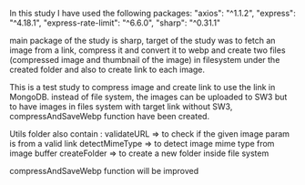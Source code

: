 In this study I have used the following packages:
"axios": "^1.1.2",
"express": "^4.18.1",
"express-rate-limit": "^6.6.0",
"sharp": "^0.31.1"

main package of the study is sharp, target of the study was to fetch an image from a link, compress it and convert it
to webp and create two files (compressed image and thumbnail of the image) in filesystem under the created folder
and also to create link to each image.

This is a test study to compress image and create link to use the link in MongoDB. instead of file system, the images
can be uploaded to SW3 but to have images in files system with target link without SW3, compressAndSaveWebp function have
been created.

Utils folder also contain :
validateURL => to check if the given image param is from a valid link
detectMimeType => to detect image mime type from image buffer
createFolder => to create a new folder inside file system

compressAndSaveWebp function will be improved
